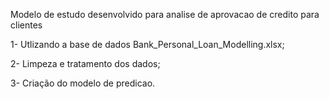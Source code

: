 Modelo de estudo desenvolvido para analise de aprovacao de credito para clientes

1- Utlizando a base de dados Bank_Personal_Loan_Modelling.xlsx;

2- Limpeza e tratamento dos dados;

3- Criação do modelo de predicao.


